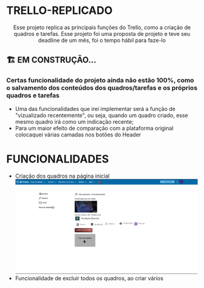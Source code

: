 # TRELLO-REPLICADO

<p align="center">Esse projeto replica as principais funções do Trello, como a criação de quadros e tarefas. Esse projeto foi uma proposta de projeto e teve seu deadline de um mês, foi o tempo hábil para faze-lo</p>

## 🏗️ EM CONSTRUÇÃO...

### Certas funcionalidade do projeto ainda não estão 100%, como o salvamento dos conteúdos dos quadros/tarefas e os próprios quadros e tarefas
<ul>
    <li> Uma das funcionalidades que irei implementar será a função de "vizualizado recentemente", ou seja, quando um quadro criado, esse mesmo quadro irá como um indicação recente;<br>
    <li> Para um maior efeito de comparação com a plataforma original colocaquei várias camadas nos botões do Header
</ul>

# FUNCIONALIDADES

<ul>
    <li>Criação dos quadros na página inicial
    <img src="imagens/captureREADME/index.png"><br>
    <li>Funcionalidade de excluir todos os quadros, ao criar vários
</ul>

 
